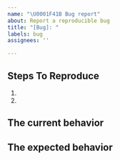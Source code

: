 ```yaml
---
name: "\U0001F41B Bug report"
about: Report a reproducible bug
title: "[Bug]: "
labels: bug
assignees: ''

---
```


<!--
  Please provide a clear and concise description of what the bug is. Include
  screenshots if needed.
-->

## Steps To Reproduce

1.
2.

<!--
  Issues without reproduction steps or code examples may be immediately 
  closed as not actionable.
-->

## The current behavior


## The expected behavior
